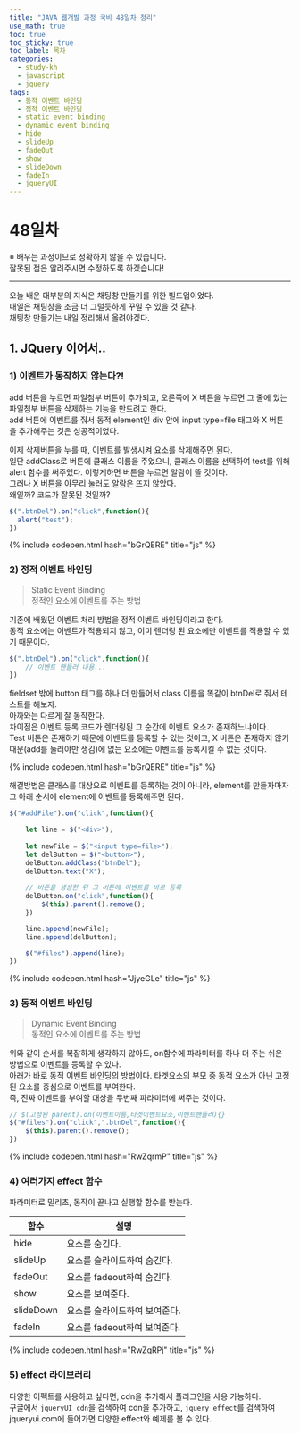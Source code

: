 ```yaml
---
title: "JAVA 웹개발 과정 국비 48일차 정리"
use_math: true
toc: true
toc_sticky: true
toc_label: 목차
categories:
  - study-kh
  - javascript
  - jquery
tags:
  - 동적 이벤트 바인딩
  - 정적 이벤트 바인딩
  - static event binding
  - dynamic event binding
  - hide
  - slideUp
  - fadeOut
  - show
  - slideDown
  - fadeIn
  - jqueryUI
---
```



# 48일차  
※ 배우는 과정이므로 정확하지 않을 수 있습니다.   
잘못된 점은 알려주시면 수정하도록 하겠습니다!  

- - -

오늘 배운 대부분의 지식은 채팅창 만들기를 위한 빌드업이었다.  
내일은 채팅창을 조금 더 그럴듯하게 꾸밀 수 있을 것 같다.  
채팅창 만들기는 내일 정리해서 올려야겠다.  


## 1.  JQuery 이어서..  

### 1) 이벤트가 동작하지 않는다?!  

add 버튼을 누르면 파일첨부 버튼이 추가되고, 오른쪽에 X 버튼을 누르면 그 줄에 있는 파일첨부 버튼을 삭제하는 기능을 만드려고 한다.  
add 버튼에 이벤트를 줘서 동적 element인 div 안에 input type=file 태그와 X 버튼을 추가해주는 것은 성공적이었다.  



이제 삭제버튼을 누를 때, 이벤트를 발생시켜 요소를 삭제해주면 된다.  
일단 addClass로 버튼에 클래스 이름을 주었으니, 클래스 이름을 선택하여 test를 위해 alert 함수를 써주었다.  이렇게하면 버튼을 누르면 알람이 뜰 것이다.  
그러나 X 버튼을 아무리 눌러도 알람은 뜨지 않았다.  
왜일까? 코드가 잘못된 것일까?  

```js
$(".btnDel").on("click",function(){
  alert("test");
})
```

{% include codepen.html hash="bGrQERE" title="js" %}


### 2) 정적 이벤트 바인딩  

> Static Event Binding  
> 정적인 요소에 이벤트를 주는 방법  

기존에 배웠던 이벤트 처리 방법을 정적 이벤트 바인딩이라고 한다.  
동적 요소에는 이벤트가 적용되지 않고, 이미 렌더링 된 요소에만 이벤트를 적용할 수 있기 때문이다.  

```js
$(".btnDel").on("click",function(){
	// 이벤트 핸들러 내용...
})
```


fieldset 밖에 button 태그를 하나 더 만들어서 class 이름을 똑같이 btnDel로 줘서 테스트를 해보자.  
아까와는 다르게 잘 동작한다.  
차이점은 이벤트 등록 코드가 렌더링된 그 순간에 이벤트 요소가 존재하느냐이다.  
Test 버튼은 존재하기 때문에 이벤트를 등록할 수 있는 것이고, X 버튼은  존재하지 않기 때문(add를 눌러야만 생김)에 없는 요소에는 이벤트를 등록시킬 수 없는 것이다.  

{% include codepen.html hash="bGrQERE" title="js" %}



해결방법은 클래스를 대상으로 이벤트를 등록하는 것이 아니라, element를 만들자마자 그 아래 순서에 element에 이벤트를 등록해주면 된다.  

```js
$("#addFile").on("click",function(){

    let line = $("<div>");
    
    let newFile = $("<input type=file>");
    let delButton = $("<button>");
    delButton.addClass("btnDel");
    delButton.text("X");
    
    // 버튼을 생성한 뒤 그 버튼에 이벤트를 바로 등록
    delButton.on("click",function(){
        $(this).parent().remove();
	})

    line.append(newFile);
    line.append(delButton);

    $("#files").append(line);    
})
```

{% include codepen.html hash="JjyeGLe" title="js" %}


### 3) 동적 이벤트 바인딩  

> Dynamic Event Binding  
> 동적인 요소에 이벤트를 주는 방법  

위와 같이 순서를 복잡하게 생각하지 않아도, on함수에 파라미터를 하나 더 주는 쉬운 방법으로 이벤트를 등록할 수 있다.  
아래가 바로 동적 이벤트 바인딩의 방법이다. 
타겟요소의 부모 중 동적 요소가 아닌 고정된 요소를 중심으로 이벤트를 부여한다.  
즉, 진짜 이벤트를 부여할 대상을 두번째 파라미터에 써주는 것이다.  

```js
// $(고정된 parent).on(이벤트이름,타겟이벤트요소,이벤트핸들러){}
$("#files").on("click",".btnDel",function(){
	$(this).parent().remove();
})
```

{% include codepen.html hash="RwZqrmP" title="js" %}


### 4) 여러가지 effect 함수  

파라미터로 밀리초, 동작이 끝나고 실행할 함수를 받는다.  

| 함수 | 설명  | 
| ---- | ---- | 
| hide | 요소를 숨긴다. | 
| slideUp | 요소를 슬라이드하여 숨긴다. | 
| fadeOut | 요소를 fadeout하여 숨긴다. | 
| show | 요소를 보여준다. | 
| slideDown | 요소를 슬라이드하여 보여준다. | 
| fadeIn | 요소를 fadeout하여 보여준다. | 

{% include codepen.html hash="RwZqRPj" title="js" %}

### 5) effect 라이브러리  

다양한 이펙트를 사용하고 싶다면, cdn을 추가해서 플러그인을 사용 가능하다.  
구글에서 `jqueryUI cdn`을 검색하여 cdn을 추가하고, `jquery effect`를 검색하여 jqueryui.com에 들어가면 다양한 effect와 예제를 볼 수 있다.  